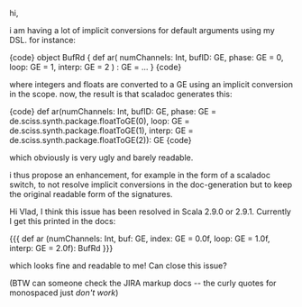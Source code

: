 hi,

i am having a lot of implicit conversions for default arguments using my DSL. for instance:

{code}
object BufRd {
   def ar( numChannels: Int, bufID: GE, phase: GE = 0, loop: GE = 1, interp: GE = 2 ) : GE = ...
}
{code}

where integers and floats are converted to a GE using an implicit conversion in the scope. now, the result is that scaladoc generates this:

{code}
def ar(numChannels: Int, bufID: GE, phase: GE = de.sciss.synth.package.floatToGE(0), loop: GE = de.sciss.synth.package.floatToGE(1), interp: GE = de.sciss.synth.package.floatToGE(2)): GE
{code}

which obviously is very ugly and barely readable.

i thus propose an enhancement, for example in the form of a scaladoc switch, to not resolve implicit conversions in the doc-generation but to keep the original readable form of the signatures.

Hi Vlad, I think this issue has been resolved in Scala 2.9.0 or 2.9.1. Currently I get this printed in the docs:

{{{
    def ar (numChannels: Int, buf: GE, index: GE = 0.0f, loop: GE = 1.0f, interp: GE = 2.0f): BufRd
}}}

which looks fine and readable to me! Can close this issue?

(BTW can someone check the JIRA markup docs -- the curly quotes for monospaced just _don't work_)
